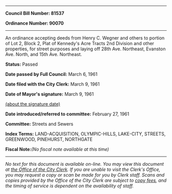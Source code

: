 

********

**Council Bill Number: 81537**
   
**Ordinance Number: 90070**
********

 An ordinance accepting deeds from Henry C. Wegner and others to portion of Lot 2, Block 2, Plat of Kennedy's Acre Tracts 2nd Division and other properties, for street purposes and laying off 28th Ave. Northeast, Evanston Ave. North, and 15th Ave. Northeast.

**Status:** Passed
   
**Date passed by Full Council:** March 6, 1961
   
**Date filed with the City Clerk:** March 9, 1961
   
**Date of Mayor's signature:** March 9, 1961
   
[(about the signature date)](/~public/approvaldate.htm)
   
   
   
**Date introduced/referred to committee:** February 27, 1961
   
**Committee:** Streets and Sewers
   
   
**Index Terms:** LAND-ACQUISITION, OLYMPIC-HILLS, LAKE-CITY, STREETS, GREENWOOD, PINEHURST, NORTHGATE

**Fiscal Note:**_(No fiscal note available at this time)_
********

_No text for this document is available on-line. You may view this document at [the Office of the City Clerk](http://www.seattle.gov/leg/clerk/contactUs.htm). If you are unable to visit the Clerk's Office, you may request a copy or scan be made for you by Clerk staff. Scans and copies provided by the Office of the City Clerk are subject to [copy fees](http://clerk.seattle.gov/~public/clerkfees.htm), and the timing of service is dependent on the availability of staff._

